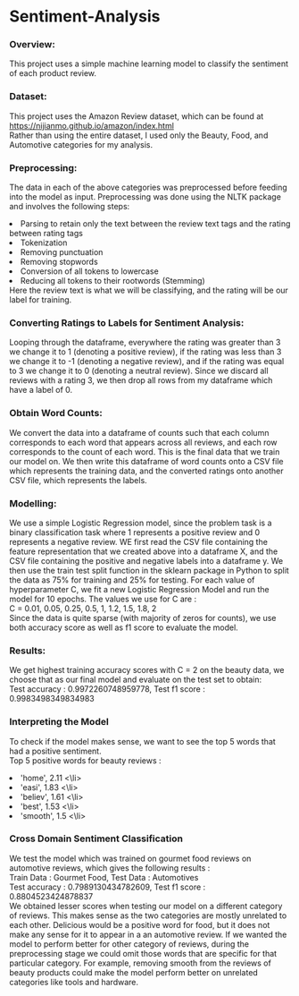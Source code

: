 # Sentiment-Analysis

### Overview:
This project uses a simple machine learning model to classify the sentiment of each product review.

### Dataset:
This project uses the Amazon Review dataset, which can be found at https://nijianmo.github.io/amazon/index.html <br>
Rather than using the entire dataset, I used only the Beauty, Food, and Automotive categories for my analysis.

### Preprocessing:
The data in each of the above categories was preprocessed before feeding into the model as input. Preprocessing was done using the NLTK package and involves the following steps: 
<li>Parsing to retain only the text between the review text tags and the rating between rating tags </li>
<li> Tokenization </li>
<li> Removing punctuation </li>
<li> Removing stopwords </li>
<li> Conversion of all tokens to lowercase </li>
<li> Reducing all tokens to their rootwords (Stemming) </li>
Here the review text is what we will be classifying, and the rating will be our label for training.

###  Converting Ratings to Labels for Sentiment Analysis:
Looping through the dataframe, everywhere the rating was greater than 3 we change it to 1
(denoting a positive review), if the rating was less than 3 we change it to -1 (denoting a negative
review), and if the rating was equal to 3 we change it to 0 (denoting a neutral review). Since we
discard all reviews with a rating 3, we then drop all rows from my dataframe which have a label
of 0.

###  Obtain Word Counts:
We convert the data into a dataframe of counts such that each column corresponds to
each word that appears across all reviews, and each row corresponds to the count of each
word. This is the final data that we train our model on. We then write this dataframe of word counts onto a CSV file which represents the training
data, and the converted ratings onto another CSV file, which represents the labels.

### Modelling:
We use a simple Logistic Regression model, since the problem task is a binary classification task
where 1 represents a positive review and 0 represents a negative review. WE first read the CSV file containing the feature representation that we created above into a dataframe
X, and the CSV file containing the positive and negative labels into a dataframe y.
We then use the train test split function in the sklearn package in Python to split the data as
75% for training and 25% for testing.
For each value of hyperparameter C, we fit a new Logistic Regression Model and run the
model for 10 epochs.
The values we use for C are : <br>
C = 0.01, 0.05, 0.25, 0.5, 1, 1.2, 1.5, 1.8, 2 <br>
Since the data is quite sparse (with majority of zeros for counts), we use both accuracy score as
well as f1 score to evaluate the model.

### Results:
We get highest training accuracy scores with C = 2 on the beauty data, we choose that as our final model and evaluate on the test set to obtain: <br>
Test accuracy : 0.9972260748959778, Test f1 score : 0.9983498349834983

###  Interpreting the Model
To check if the model makes sense, we want to see the top 5 words that had a positive sentiment.<br>
Top 5 positive words for beauty reviews : 
<li>'home', 2.11 <\li>
<li>'easi', 1.83 <\li>
<li>'believ', 1.61 <\li>
<li>'best', 1.53 <\li>
<li>'smooth', 1.5 <\li>

###  Cross Domain Sentiment Classification
We test the model which was trained on gourmet food reviews on automotive reviews, which gives the following results : <br>
Train Data : Gourmet Food, Test Data : Automotives <br>
Test accuracy : 0.7989130434782609, Test f1 score : 0.8804523424878837 <br>
We obtained lesser scores when testing our model on a different category of reviews. This
makes sense as the two categories are mostly unrelated to each other. Delicious would be a
positive word for food, but it does not make any sense for it to appear in a an automotive review.
If we wanted the model to perform better for other category of reviews, during the preprocessing stage we could omit those words that are specific for that particular category.
For example, removing smooth from the reviews of beauty products could make the model
perform better on unrelated categories like tools and hardware.




